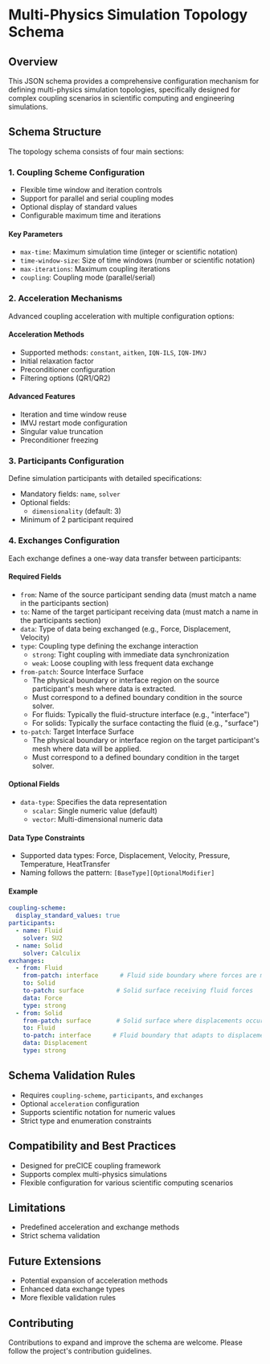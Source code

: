 # Multi-Physics Simulation Topology Schema

## Overview

This JSON schema provides a comprehensive configuration mechanism for defining multi-physics simulation topologies, specifically designed for complex coupling scenarios in scientific computing and engineering simulations.

## Schema Structure

The topology schema consists of four main sections:

### 1. Coupling Scheme Configuration
- Flexible time window and iteration controls
- Support for parallel and serial coupling modes
- Optional display of standard values
- Configurable maximum time and iterations

#### Key Parameters
- `max-time`: Maximum simulation time (integer or scientific notation)
- `time-window-size`: Size of time windows (number or scientific notation)
- `max-iterations`: Maximum coupling iterations
- `coupling`: Coupling mode (parallel/serial)

### 2. Acceleration Mechanisms
Advanced coupling acceleration with multiple configuration options:

#### Acceleration Methods
- Supported methods: `constant`, `aitken`, `IQN-ILS`, `IQN-IMVJ`
- Initial relaxation factor
- Preconditioner configuration
- Filtering options (QR1/QR2)

#### Advanced Features
- Iteration and time window reuse
- IMVJ restart mode configuration
- Singular value truncation
- Preconditioner freezing

### 3. Participants Configuration
Define simulation participants with detailed specifications:

- Mandatory fields: `name`, `solver`
- Optional fields: 
  - `dimensionality` (default: 3)
- Minimum of 2 participant required

### 4. Exchanges Configuration
Each exchange defines a one-way data transfer between participants:

#### Required Fields
- `from`: Name of the source participant sending data (must match a name in the participants section)
- `to`: Name of the target participant receiving data (must match a name in the participants section)
- `data`: Type of data being exchanged (e.g., Force, Displacement, Velocity)
- `type`: Coupling type defining the exchange interaction
  - `strong`: Tight coupling with immediate data synchronization
  - `weak`: Loose coupling with less frequent data exchange
- `from-patch`: Source Interface Surface
  - The physical boundary or interface region on the source participant's mesh where data is extracted.
  - Must correspond to a defined boundary condition in the source solver.
  - For fluids: Typically the fluid-structure interface (e.g., "interface")
  - For solids: Typically the surface contacting the fluid (e.g., "surface")
- `to-patch`: Target Interface Surface
  - The physical boundary or interface region on the target participant's mesh where data will be applied.
  - Must correspond to a defined boundary condition in the target solver.

#### Optional Fields
- `data-type`: Specifies the data representation
  - `scalar`: Single numeric value (default)
  - `vector`: Multi-dimensional numeric data

#### Data Type Constraints
- Supported data types: Force, Displacement, Velocity, Pressure, Temperature, HeatTransfer
- Naming follows the pattern: `[BaseType][OptionalModifier]`

#### Example
```yaml
coupling-scheme:
  display_standard_values: true
participants:
  - name: Fluid
    solver: SU2
  - name: Solid
    solver: Calculix
exchanges:
  - from: Fluid
    from-patch: interface      # Fluid side boundary where forces are measured
    to: Solid
    to-patch: surface         # Solid surface receiving fluid forces
    data: Force
    type: strong
  - from: Solid
    from-patch: surface       # Solid surface where displacements occur
    to: Fluid
    to-patch: interface      # Fluid boundary that adapts to displacements
    data: Displacement
    type: strong
```

## Schema Validation Rules

- Requires `coupling-scheme`, `participants`, and `exchanges`
- Optional `acceleration` configuration
- Supports scientific notation for numeric values
- Strict type and enumeration constraints

## Compatibility and Best Practices

- Designed for preCICE coupling framework
- Supports complex multi-physics simulations
- Flexible configuration for various scientific computing scenarios

## Limitations

- Predefined acceleration and exchange methods
- Strict schema validation

## Future Extensions

- Potential expansion of acceleration methods
- Enhanced data exchange types
- More flexible validation rules

## Contributing

Contributions to expand and improve the schema are welcome. Please follow the project's contribution guidelines.